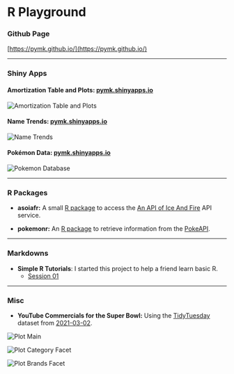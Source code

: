 # R Playground

### Github Page

[https://pymk.github.io/](https://pymk.github.io/)

---

### Shiny Apps

#### Amortization Table and Plots: [pymk.shinyapps.io](https://pymk.shinyapps.io/amortization/)

 ![Amortization Table and Plots](https://user-images.githubusercontent.com/9125028/147417001-82f78d15-e13c-4658-8bd2-aafcda8bad67.png)

#### Name Trends: [pymk.shinyapps.io](https://pymk.shinyapps.io/name_trends/)

 ![Name Trends](https://user-images.githubusercontent.com/9125028/131270225-5c752095-da71-4abc-be09-9cd2ea05578e.png)

#### Pokémon Data: [pymk.shinyapps.io](https://pymk.shinyapps.io/shiny_pokemon/)

 ![Pokemon Database](https://user-images.githubusercontent.com/9125028/146690902-d6a808f1-cafc-4d96-98a1-e192375ad3c9.png)

---

### R Packages

- **asoiafr:** A small [R package](https://github.com/pymk/R/tree/master/asoiafr) to access the [An API of Ice And Fire](https://anapioficeandfire.com/Documentation) API service.

- **pokemonr:** An [R package](https://github.com/pymk/R/tree/master/pokemonr) to retrieve information from the [PokeAPI](https://pokeapi.co/).

---

### Markdowns

- **Simple R Tutorials**: I started this project to help a friend learn basic R.
  - [Session 01](https://pymk.github.io/simple_r/session_01.html)

---

### Misc

- **YouTube Commercials for the Super Bowl:** Using the [TidyTuesday](https://github.com/rfordatascience/tidytuesday/) dataset from [2021-03-02](https://github.com/rfordatascience/tidytuesday/blob/master/data/2021/2021-03-02/readme.md).

 ![Plot Main](https://user-images.githubusercontent.com/9125028/140657868-d8241c45-0c81-4bdd-94ca-da0702723067.png)

 ![Plot Category Facet](https://user-images.githubusercontent.com/9125028/140657861-bd047f6f-6fc7-4de3-b87e-c25669471be8.png)

 ![Plot Brands Facet](https://user-images.githubusercontent.com/9125028/140657864-27dd3d1d-f638-4497-8250-b08b4f7f264b.png)
